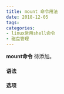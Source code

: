 ```yaml
---
title: mount 命令用法
date: 2018-12-05
tags:
categories: 
- linux常用shell命令
- 磁盘管理
---
```

**mount命令** 待添加。
<!-- more --> 
#### **语法**


#### **选项**
